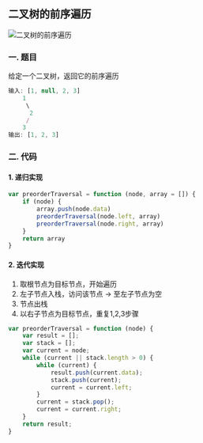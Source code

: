 ## 二叉树的前序遍历

![二叉树的前序遍历](http://img.vanilla.ink/me/webproject/FE-Summary/Algorithm/DataStructure/02.png?x-oss-process=image/resize,w_600)

### 一. 题目
给定一个二叉树，返回它的前序遍历
```js
输入: [1, null, 2, 3]
    1
     \
      2
     /
    3
输出: [1, 2, 3]
```

### 二. 代码
#### 1. 递归实现
```js
var preorderTraversal = function (node, array = []) {
    if (node) {
        array.push(node.data)
        preorderTraversal(node.left, array)
        preorderTraversal(node.right, array)
    }
    return array
}
```

#### 2. 迭代实现
1. 取根节点为目标节点，开始遍历
2. 左子节点入栈，访问该节点 -> 至左子节点为空
3. 节点出栈
4. 以右子节点为目标节点，重复1,2,3步骤
```js
var preorderTraversal = function (node) {
    var result = [];
    var stack = [];
    var current = node;
    while (current || stack.length > 0) {
        while (current) {
            result.push(current.data);
            stack.push(current);
            current = current.left;
        }
        current = stack.pop();
        current = current.right;
    }
    return result;
}
```
